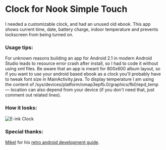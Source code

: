 # Clock for Nook Simple Touch

### 
I needed a customizable clock, and had an unused old ebook. This app shows current time, date, battery charge, indoor temperature and prevents lockscreen from being turned on.

### Usage tips:
For unknown reasons building an app for Android 2.1 in modern Android Studio leads to resource error crash after install, so I had to code it without using xml files. Be aware that an app is meant for 800x600 album layout, so if you want to use your android based ebook as a clock you'll probably have to tweak font size in MainActivity.java. To display temperature I am using the content of /sys/devices/platform/omap3epfb.0/graphics/fb0/epd_temp — location can also depend from your device (if you don't need that, just comment out related lines).

### How it looks:
![E-ink Clock](https://tinystash.undef.im/il/dtxcBEd6TMHUmvPpuXNRn7uhoxVqibHKTpcai5B1HTgbptPcgeKDGPnfmu4t9JYPmFM32S4Qt4xnN1yUgTGvz7fLANMZwr2v99ttcwUAEsmAA.jpg)

### Special thanks:
[Mikel](https://t.me/mikelupdates) for his [retro android development guide](https://medium.com/@mekal.contact/how-to-develop-and-backport-apps-for-android-2-1-in-2022-f880a66df702).
